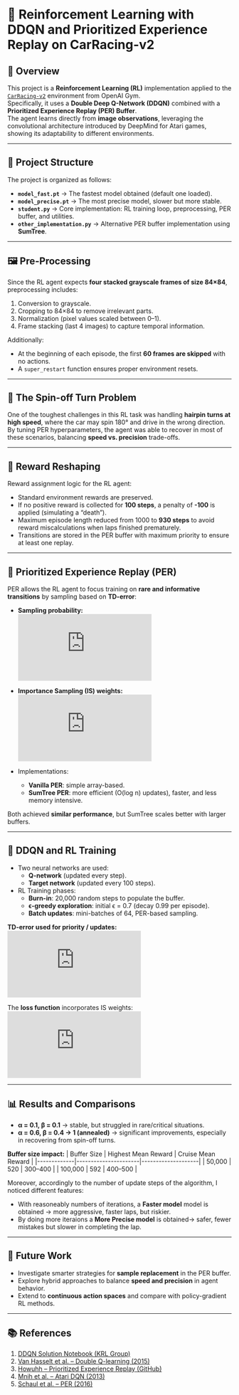 # 🚗 Reinforcement Learning with DDQN and Prioritized Experience Replay on CarRacing-v2

## 📌 Overview
This project is a **Reinforcement Learning (RL)** implementation applied to the [`CarRacing-v2`](https://gymnasium.farama.org/environments/box2d/car_racing/) environment from OpenAI Gym.  
Specifically, it uses a **Double Deep Q-Network (DDQN)** combined with a **Prioritized Experience Replay (PER) Buffer**.  
The agent learns directly from **image observations**, leveraging the convolutional architecture introduced by DeepMind for Atari games, showing its adaptability to different environments.

---

## 📂 Project Structure
The project is organized as follows:

- **`model_fast.pt`** → The fastest model obtained (default one loaded).  
- **`model_precise.pt`** → The most precise model, slower but more stable.  
- **`student.py`** → Core implementation: RL training loop, preprocessing, PER buffer, and utilities.  
- **`other_implementation.py`** → Alternative PER buffer implementation using **SumTree**.  

---

## 🖼 Pre-Processing
Since the RL agent expects **four stacked grayscale frames of size 84×84**, preprocessing includes:
1. Conversion to grayscale.  
2. Cropping to 84×84 to remove irrelevant parts.  
3. Normalization (pixel values scaled between 0–1).  
4. Frame stacking (last 4 images) to capture temporal information.  

Additionally:
- At the beginning of each episode, the first **60 frames are skipped** with no actions.  
- A `super_restart` function ensures proper environment resets.  

---

## 🔄 The Spin-off Turn Problem
One of the toughest challenges in this RL task was handling **hairpin turns at high speed**, where the car may spin 180° and drive in the wrong direction.  
By tuning PER hyperparameters, the agent was able to recover in most of these scenarios, balancing **speed vs. precision** trade-offs.

---

## 🎯 Reward Reshaping
Reward assignment logic for the RL agent:
- Standard environment rewards are preserved.  
- If no positive reward is collected for **100 steps**, a penalty of **-100** is applied (simulating a “death”).  
- Maximum episode length reduced from 1000 to **930 steps** to avoid reward miscalculations when laps finished prematurely.  
- Transitions are stored in the PER buffer with maximum priority to ensure at least one replay.  

---

## 🧠 Prioritized Experience Replay (PER)
PER allows the RL agent to focus training on **rare and informative transitions** by sampling based on **TD-error**:

- **Sampling probability:**  
  ![Sampling probability](https://latex.codecogs.com/svg.latex?P(i)%20%3D%20%5Cfrac%7Bp_i%5E%5Calpha%7D%7B%5Csum_n%20p_n%5E%5Calpha%7D)

- **Importance Sampling (IS) weights:**  
  ![IS weights](https://latex.codecogs.com/svg.latex?w_i%20%3D%20%5Cleft%28%5Cfrac%7B1%7D%7BN%7D%20%5Ccdot%20%5Cfrac%7B1%7D%7BP%28i%29%7D%5Cright%29%5E%7B%5Cbeta%7D)


- Implementations:
  - **Vanilla PER**: simple array-based.  
  - **SumTree PER**: more efficient (O(log n) updates), faster, and less memory intensive.  

Both achieved **similar performance**, but SumTree scales better with larger buffers.

---

## 🤖 DDQN and RL Training
- Two neural networks are used:
  - **Q-network** (updated every step).  
  - **Target network** (updated every 100 steps).  
- RL Training phases:
  - **Burn-in**: 20,000 random steps to populate the buffer.  
  - **ϵ-greedy exploration**: initial ϵ = 0.7 (decay 0.99 per episode).  
  - **Batch updates**: mini-batches of 64, PER-based sampling.  

**TD-error used for priority / updates:**  
![TD-error](https://latex.codecogs.com/svg.latex?%5Cdelta_j%20%3D%20R_j%20%2B%20%5Cgamma%20Q_%7B%5Ctext%7Btarget%7D%7D%28S_j%2C%20%5Coperatorname%7Bargmax%7D_a%20Q%28S_j%2C%20a%29%29%20-%20Q%28S_%7Bj-1%7D%2C%20A_%7Bj-1%7D%29)

The **loss function** incorporates IS weights:  
![Loss](https://latex.codecogs.com/svg.latex?L%20%3D%20%5Cmathrm%7Bmean%7D%28%28%5Cdelta%5E2%29%20%5Ccdot%20w%29)

---

## 📊 Results and Comparisons
- **α = 0.1, β = 0.1** → stable, but struggled in rare/critical situations.  
- **α = 0.6, β = 0.4 → 1 (annealed)** → significant improvements, especially in recovering from spin-off turns.  

**Buffer size impact:**
| Buffer Size | Highest Mean Reward | Cruise Mean Reward |
|-------------|----------------------|--------------------|
| 50,000      | 520                  | 300–400            |
| 100,000     | 592                  | 400–500            |

Moreover, accordingly to the number of update steps of the algorithm, I noticed different features:
- With reasoneably numbers of iterations, a **Faster model** model is obtained → more aggressive, faster laps, but riskier.  
- By doing more iteraions a **More Precise model** is obtained→ safer, fewer mistakes but slower in completing the lap. 

---

## 🚀 Future Work
- Investigate smarter strategies for **sample replacement** in the PER buffer.  
- Explore hybrid approaches to balance **speed and precision** in agent behavior.  
- Extend to **continuous action spaces** and compare with policy-gradient RL methods.  

---

## 📚 References
1. [DDQN Solution Notebook (KRL Group)](https://github.com/KRLGroup/RL_2024/blob/main/p06_DDQN/DDQN_sol.ipynb)  
2. [Van Hasselt et al. – Double Q-learning (2015)](https://arxiv.org/abs/1509.06461)  
3. [Howuhh – Prioritized Experience Replay (GitHub)](https://github.com/Howuhh/prioritized_experience_replay)  
4. [Mnih et al. – Atari DQN (2013)](https://arxiv.org/abs/1312.5602)  
5. [Schaul et al. – PER (2016)](https://arxiv.org/abs/1511.05952)  
